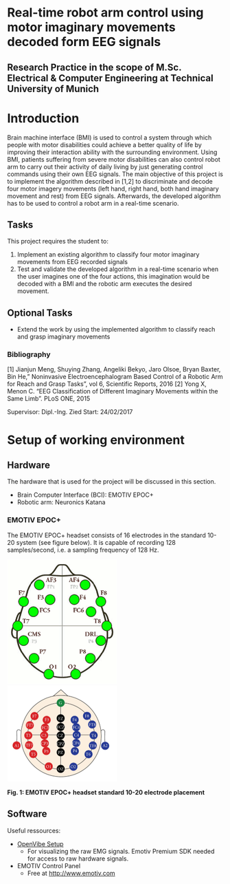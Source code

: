 # Real-time robot arm control using motor imaginary movements decoded form EEG signals

## Research Practice in the scope of M.Sc. Electrical & Computer Engineering at Technical University of Munich

# Introduction 

Brain machine interface (BMI) is used to control a system through which people with motor
disabilities could achieve a better quality of life by improving their interaction ability with the
surrounding environment. Using BMI, patients suffering from severe motor disabilities can also
control robot arm to carry out their activity of daily living by just generating control commands using
their own EEG signals.
The main objective of this project is to implement the algorithm described in [1,2] to discriminate and
decode four motor imagery movements (left hand, right hand, both hand imaginary movement and
rest) from EEG signals. Afterwards, the developed algorithm has to be used to control a robot arm in a
real-time scenario. 

## Tasks 
This project requires the student to:
1. Implement an existing algorithm to classify four motor imaginary movements from EEG
recorded signals 
2. Test and validate the developed algorithm in a real-time scenario when the user imagines one
of the four actions, this imagination would be decoded with a BMI and the robotic arm
executes the desired movement.

## Optional Tasks
* Extend the work by using the implemented algorithm to classify reach and grasp imaginary
movements 


### Bibliography
[1] Jianjun Meng, Shuying Zhang, Angeliki Bekyo, Jaro Olsoe, Bryan Baxter, Bin He,” Noninvasive
Electroencephalogram Based Control of a Robotic Arm for Reach and Grasp Tasks”, vol 6, Scientific
Reports, 2016
[2] Yong X, Menon C. “EEG Classification of Different Imaginary Movements within the Same
Limb”. PLoS ONE, 2015

Supervisor:	Dipl.-Ing. Zied
Start:		24/02/2017

# Setup of working environment
## Hardware 
The hardware that is used for the project will be discussed in this section. 

* Brain Computer Interface (BCI): EMOTIV EPOC+
* Robotic arm: Neuronics Katana

### EMOTIV EPOC+
The EMOTIV EPOC+ headset consists of 16 electrodes in the standard 10-20 system (see figure below). It is capable of recording 128 samples/second, i.e. a sampling frequency of 128 Hz. 

<img src="/Documents/BCI-project/10-20-emotiv.gif" width="256">
<img src="/Documents/BCI-project/10-20.jpg" width="256">

__Fig. 1: EMOTIV EPOC+ headset standard 10-20 electrode placement__



## Software 
Useful ressources:
* [OpenVibe Setup](http://openvibe.inria.fr/how-to-connect-emotiv-epoc-with-openvibe/)
	* For visualizing the raw EMG signals. Emotiv Premium SDK needed for access to raw hardware signals. 
* EMOTIV Control Panel
	* Free at http://www.emotiv.com


